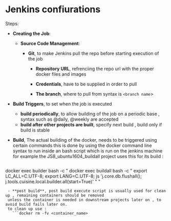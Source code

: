 # Jenkins confiurations

Steps:

- **Creating the Job**:

  - **Source Code Management**:

    - **Git**, to make Jenkins pull the repo before starting execution of the job

      - **Repository URL**, refrenciing the repo url with the proper docker files and images

      - **Credentials**, have to be supplied in order to pull

      - **The branch**, where to pull from syntax is `<branch name`>

- **Build Triggers**, to set when the job is executed

  - **build periodically**, to allow building of the job on a periodic base , syntax such as @daily, @weekly are accepted
  - **build after other projects are built**, specify next build , build only if build is stable

- **Build**, The actual building of the docker, needs to be triggered using certain commands this is done by using the docker command line syntax to run inside an bash script which is run on the jenkins machine for example the JS8_ubuntu1604_buildall project uses this for its build :<br>
  ``` docker exec builder bash -c " docker run -d -i -t --privileged --name=buildall jumpscale/ubuntu1604_js8 'sbin/my_init' "

docker exec builder bash -c " docker exec buildall bash -c \" export LC_ALL=C.UTF-8; export LANG=C.UTF-8; js 'j.core.db.flushall(); j.tools.cuisine.local.builder.all(start=True)' \" "

````
 - **post build**, post build execute script is usually used for clean up , remaining containers should be removed 
 unless the container is needed in downstream projects later on , to avoid build fails later on.
 to clean up use :  
   ```docker rm -fv <container_name>
````
